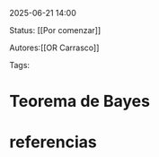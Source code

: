 2025-06-21 14:00

Status: [[Por comenzar]]

Autores:[[OR Carrasco]]

Tags: 


# Teorema de Bayes


# referencias